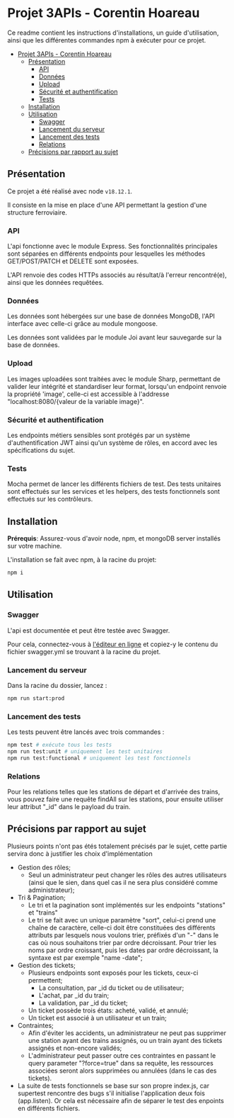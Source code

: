# Projet 3APIs - Corentin Hoareau

Ce readme contient les instructions d'installations, un guide d'utilisation, ainsi que les différentes commandes npm à exécuter pour ce projet.

- [Projet 3APIs - Corentin Hoareau](#projet-3apis---corentin-hoareau)
  - [Présentation](#présentation)
    - [API](#api)
    - [Données](#données)
    - [Upload](#upload)
    - [Sécurité et authentification](#sécurité-et-authentification)
    - [Tests](#tests)
  - [Installation](#installation)
  - [Utilisation](#utilisation)
    - [Swagger](#swagger)
    - [Lancement du serveur](#lancement-du-serveur)
    - [Lancement des tests](#lancement-des-tests)
    - [Relations](#relations)
  - [Précisions par rapport au sujet](#précisions-par-rapport-au-sujet)

## Présentation

Ce projet a été réalisé avec node `v18.12.1`.

Il consiste en la mise en place d'une API permettant la gestion d'une structure ferroviaire.

### API

L'api fonctionne avec le module Express. Ses fonctionnalités principales sont séparées en différents endpoints pour lesquelles les méthodes GET/POST/PATCH et DELETE sont exposées.

L'API renvoie des codes HTTPs associés au résultat/à l'erreur rencontré(e), ainsi que les données requêtées.

### Données

Les données sont hébergées sur une base de données MongoDB, l'API interface avec celle-ci grâce au module mongoose.

Les données sont validées par le module Joi avant leur sauvegarde sur la base de données.

### Upload

Les images uploadées sont traitées avec le module Sharp, permettant de valider leur intégrité et standardiser leur format, lorsqu'un endpoint renvoie la propriété 'image', celle-ci est accessible à l'addresse "localhost:8080/{valeur de la variable image}".

### Sécurité et authentification

Les endpoints métiers sensibles sont protégés par un système d'authentification JWT ainsi qu'un système de rôles, en accord avec les spécifications du sujet.

### Tests

Mocha permet de lancer les différents fichiers de test. Des tests unitaires sont effectués sur les services et les helpers, des tests fonctionnels sont effectués sur les contrôleurs.

## Installation

**Prérequis**: Assurez-vous d'avoir node, npm, et mongoDB server installés sur votre machine.

L'installation se fait avec npm, à la racine du projet:

```bash
npm i
```

## Utilisation

### Swagger

L'api est documentée et peut être testée avec Swagger.

Pour cela, connectez-vous à [l'éditeur en ligne](https://editor.swagger.io/) et copiez-y le contenu du fichier swagger.yml se trouvant à la racine du projet.

### Lancement du serveur

Dans la racine du dossier, lancez :

```bash
npm run start:prod
```

### Lancement des tests

Les tests peuvent être lancés avec trois commandes :

```bash
npm test # exécute tous les tests
npm run test:unit # uniquement les test unitaires
npm run test:functional # uniquement les test fonctionnels
```

### Relations

Pour les relations telles que les stations de départ et d'arrivée des trains, vous pouvez faire une requête findAll sur les stations, pour ensuite utiliser leur attribut "_id" dans le payload du train.

## Précisions par rapport au sujet

Plusieurs points n'ont pas étés totalement précisés par le sujet, cette partie servira donc à justifier les choix d'implémentation

- Gestion des rôles;
  - Seul un administrateur peut changer les rôles des autres utilisateurs (ainsi que le sien, dans quel cas il ne sera plus considéré comme administrateur);
- Tri & Pagination;
  - Le tri et la pagination sont implémentés sur les endpoints "stations" et "trains"
  - Le tri se fait avec un unique paramètre "sort", celui-ci prend une chaîne de caractère, celle-ci doit être constituées des différents attributs par lesquels nous voulons trier, préfixés d'un "-" dans le cas où nous souhaitons trier par ordre décroissant. Pour trier les noms par ordre croissant, puis les dates par ordre décroissant, la syntaxe est par exemple "name -date";
- Gestion des tickets;
  - Plusieurs endpoints sont exposés pour les tickets, ceux-ci permettent;
    - La consultation, par _id du ticket ou de utilisateur;
    - L'achat, par _id du train;
    - La validation, par _id du ticket;
  - Un ticket possède trois états: acheté, validé, et annulé;
  - Un ticket est associé à un utilisateur et un train;
- Contraintes;
  - Afin d'éviter les accidents, un administrateur ne peut pas supprimer une station ayant des trains assignés, ou un train ayant des tickets assignés et non-encore validés;
  - L'administrateur peut passer outre ces contraintes en passant le query parameter "?force=true" dans sa requête, les ressources associées seront alors supprimées ou annulées (dans le cas des tickets).
- La suite de tests fonctionnels se base sur son propre index.js, car supertest rencontre des bugs s'il initialise l'application deux fois (app.listen). Or cela est nécessaire afin de séparer le test des enpoints en différents fichiers.

